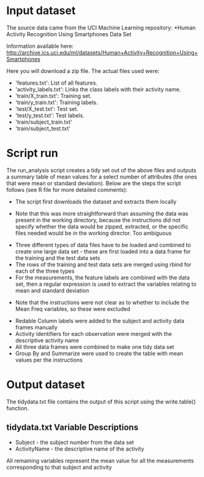 # Input dataset
The source data came from the UCI Machine Learning repository:
*Human Activity Recognition Using Smartphones Data Set

Information available here:
http://archive.ics.uci.edu/ml/datasets/Human+Activity+Recognition+Using+Smartphones

Here you will download a zip file.  The actual files used were:

* 'features.txt': List of all features.
* 'activity_labels.txt': Links the class labels with their activity name.
* 'train/X_train.txt': Training set.
* 'train/y_train.txt': Training labels.
* 'test/X_test.txt': Test set.
* 'test/y_test.txt': Test labels.
* 'train/subject_train.txt'
* 'train/subject_test.txt'

# Script run

The run_analysis script creates a tidy set out of the above files and outputs a summary table of mean values for a select number of attributes (the ones that were mean or standard deviation).  Below are the steps the script follows (see R file for more detailed comments):

* The script first downloads the dataset and extracts them locally
+ Note that this was more straightforward than assuming the data was present in the working directory, because the instructions did not specify whether the data would be zipped, extracted, or the specific files needed would be in the working director. Too ambiguous
* Three different types of data files have to be loaded and combined to create one large data set - these are first loaded into a data frame for the training and the test data sets
* The rows of the training and test data sets are merged using rbind for each of the three types
* For the measurements, the feature labels are combined with the data set, then a regular expression is used to extract the variables relating to mean and standard deviation
+ Note that the instructions were not clear as to whether to include the Mean Freq variables, so these were excluded
* Redable Column labels were added to the subject and activity data frames manually
* Activity identifiers for each observation were merged with the descriptive activity name
* All three data frames were combined to make one tidy data set
* Group By and Summarize were used to create the table with mean values per the instructions

# Output dataset

The tidydata.txt file contains the output of this script using the write.table() function.

## tidydata.txt Variable Descriptions

* Subject - the subject number from the data set
* ActivityName - the descriptive name of the activity 

All remaining variables represent the mean value for all the measurements corresponding to that subject and activity
